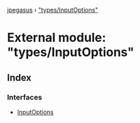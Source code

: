 [jpegasus](../README.md) › ["types/InputOptions"](_types_inputoptions_.md)

# External module: "types/InputOptions"

## Index

### Interfaces

* [InputOptions](../interfaces/_types_inputoptions_.inputoptions.md)
